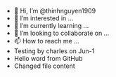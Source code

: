 - 👋 Hi, I’m @thinhnguyen1909
- 👀 I’m interested in ...
- 🌱 I’m currently learning ...
- 💞️ I’m looking to collaborate on ...
- 📫 How to reach me ...
- Testing by charles on Jun-1
- Hello word from GitHub
- Changed file content

<!---
thinhnguyen1909/thinhnguyen1909 is a ✨ special ✨ repository because its `README.md` (this file) appears on your GitHub profile.
You can click the Preview link to take a look at your changes.
--->

